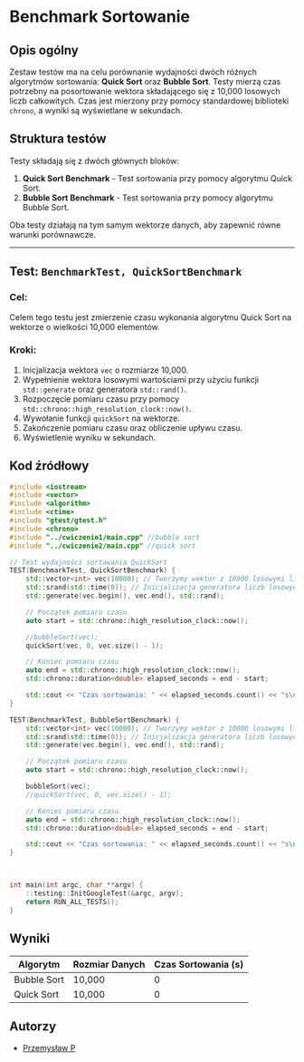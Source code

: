 # Benchmark Sortowanie

## Opis ogólny
Zestaw testów ma na celu porównanie wydajności dwóch różnych algorytmów sortowania: **Quick Sort** oraz **Bubble Sort**. Testy mierzą czas potrzebny na posortowanie wektora składającego się z 10,000 losowych liczb całkowitych. Czas jest mierzony przy pomocy standardowej biblioteki `chrono`, a wyniki są wyświetlane w sekundach.

## Struktura testów

Testy składają się z dwóch głównych bloków:
1. **Quick Sort Benchmark** - Test sortowania przy pomocy algorytmu Quick Sort.
2. **Bubble Sort Benchmark** - Test sortowania przy pomocy algorytmu Bubble Sort.

Oba testy działają na tym samym wektorze danych, aby zapewnić równe warunki porównawcze.

---

## Test: `BenchmarkTest, QuickSortBenchmark`

### Cel:
Celem tego testu jest zmierzenie czasu wykonania algorytmu Quick Sort na wektorze o wielkości 10,000 elementów.

### Kroki:
1. Inicjalizacja wektora `vec` o rozmiarze 10,000.
2. Wypełnienie wektora losowymi wartościami przy użyciu funkcji `std::generate` oraz generatora `std::rand()`.
3. Rozpoczęcie pomiaru czasu przy pomocy `std::chrono::high_resolution_clock::now()`.
4. Wywołanie funkcji `quickSort` na wektorze.
5. Zakończenie pomiaru czasu oraz obliczenie upływu czasu.
6. Wyświetlenie wyniku w sekundach.

## Kod źródłowy

```cpp
#include <iostream>
#include <vector>
#include <algorithm>
#include <ctime>
#include "gtest/gtest.h"
#include <chrono>
#include "../cwiczenie1/main.cpp" //bubble sort
#include "../cwiczenie2/main.cpp" //quick sort

// Test wydajności sortowania QuickSort
TEST(BenchmarkTest, QuickSortBenchmark) {
    std::vector<int> vec(10000); // Tworzymy wektor z 10000 losowymi liczbami
    std::srand(std::time(0)); // Inicjalizacja generatora liczb losowych
    std::generate(vec.begin(), vec.end(), std::rand);

    // Początek pomiaru czasu
    auto start = std::chrono::high_resolution_clock::now();

	//bubbleSort(vec);
	quickSort(vec, 0, vec.size() - 1);

    // Koniec pomiaru czasu
    auto end = std::chrono::high_resolution_clock::now();
    std::chrono::duration<double> elapsed_seconds = end - start;

    std::cout << "Czas sortowania: " << elapsed_seconds.count() << "s\n";
}

TEST(BenchmarkTest, BubbleSortBenchmark) {
    std::vector<int> vec(10000); // Tworzymy wektor z 10000 losowymi liczbami
    std::srand(std::time(0)); // Inicjalizacja generatora liczb losowych
    std::generate(vec.begin(), vec.end(), std::rand);

    // Początek pomiaru czasu
    auto start = std::chrono::high_resolution_clock::now();

	bubbleSort(vec);
	//quickSort(vec, 0, vec.size() - 1);

    // Koniec pomiaru czasu
    auto end = std::chrono::high_resolution_clock::now();
    std::chrono::duration<double> elapsed_seconds = end - start;

    std::cout << "Czas sortowania: " << elapsed_seconds.count() << "s\n";
}



int main(int argc, char **argv) {
    ::testing::InitGoogleTest(&argc, argv);
    return RUN_ALL_TESTS();
}
```
## Wyniki

| Algorytm     | Rozmiar Danych | Czas Sortowania (s) |
|--------------|----------------|---------------------|
| Bubble Sort  | 10,000         | 0                   |
| Quick Sort   | 10,000         | 0                   |

## Autorzy

- [Przemysław P](https://github.com/Matetorture)
